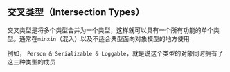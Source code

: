 
## 交叉类型（Intersection Types）
交叉类型是将多个类型合并为一个类型，这样就可以具有一个所有功能的单个类型。通常在`minxin`（混入）以及不适合典型面向对象模型的地方使用

例如， `Person & Serializable & Loggable`，就是说这个类型的对象同时拥有了这三种类型的成员